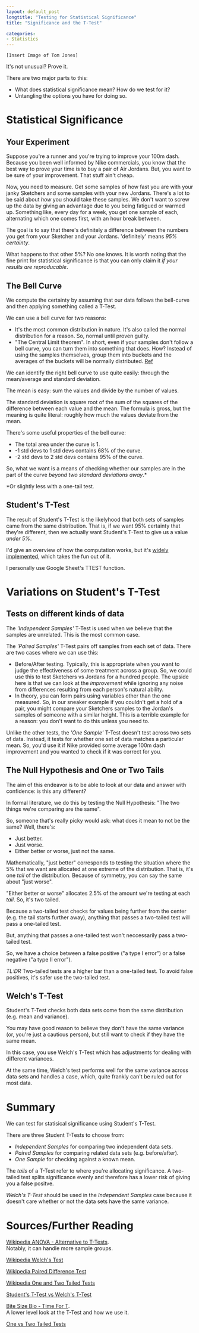 ```yaml
---
layout: default_post
longtitle: "Testing for Statistical Significance"
title: "Significance and the T-Test"

categories:
- Statistics
---
```


`[Insert Image of Tom Jones]`  

It's not unusual? Prove it.  

There are two major parts to this:  

  * What does statistical significance mean? How do we test for it?  
  * Untangling the options you have for doing so.  

<!--more-->


Statistical Significance
===========================

Your Experiment
---------------

Suppose you're a runner and you're trying to improve your 100m dash. Because you been well informed by Nike commercials, you know that the best way to prove your time is to buy a pair of Air Jordans. But, you want to be sure of your improvement. That stuff ain't cheap.  

Now, you need to measure. Get some samples of how fast you are with your janky Sketchers and some samples with your new Jordans. There's a lot to be said about _how_ you should take these samples. We don't want to screw up the data by giving an advantage due to you being fatigued or warmed up. Something like, every day for a week, you get one sample of each, alternating which one comes first, with an hour break between.  

The goal is to say that there's definitely a difference between the numbers you get from your Sketcher and your Jordans. 'definitely' means *95% certainty*.  

What happens to that other 5%? No one knows. It is worth noting that the fine print for statistical significance is that you can only claim it _if your results are reproducable_.  

The Bell Curve
--------------

We compute the certainty by assuming that our data follows the bell-curve and then applying something called a T-Test.  

We can use a bell curve for two reasons:  

  * It's the most common distribution in nature. It's also called the normal distribution for a reason. So, normal until proven guilty.  
  * "The Central Limit theorem". In short, even if your samples don't follow a bell curve, you can turn them into something that does. How? Instead of using the samples themselves, group them into buckets and the averages of the buckets will be normally distributed. [Ref](http://blog.minitab.com/blog/understanding-statistics/how-the-central-limit-theorem-works)  

We can identify the right bell curve to use quite easily: through the mean/average and standard deviation.  

The mean is easy: sum the values and divide by the number of values.  

The standard deviation is square root of the sum of the squares of the difference between each value and the mean. The formula is gross, but the meaning is quite literal: roughly how much the values deviate from the mean.  

There's some useful properties of the bell curve:  

  * The total area under the curve is 1.  
  * -1 std devs to 1 std devs contains 68% of the curve.  
  * -2 std devs to 2 std devs contains 95% of the curve.  

So, what we want is a means of checking whether our samples are in the part of the curve _beyond two standard deviations away_.*

*Or slightly less with a one-tail test.


Student's T-Test
-------------

The result of Student's T-Test is the likelyhood that both sets of samples came from the same distribution. That is, if we want 95% certainty that they're different, then we actually want Student's T-Test to give us a value *under 5%*.  

I'd give an overview of how the computation works, but it's [widely implemented](https://en.wikipedia.org/wiki/Student%27s_t-test#Software_implementations), which takes the fun out of it.  

I personally use Google Sheet's TTEST function.


Variations on Student's T-Test
==============

Tests on different kinds of data
--------------
The *'Independent Samples'* T-Test is used when we believe that the samples are unrelated. This is the most common case.    

The *'Paired Samples'* T-Test pairs off samples from each set of data. There are two cases where we can use this:

  * Before/After testing. Typically, this is appropriate when you want to judge the effectiveness of some treatment across a group. So, we could use this to test Sketchers vs Jordans for a hundred people. The upside here is that we can look at the *improvement* while ignoring any noise from differences resulting from each person's natural ability.  
  * In theory, you can form pairs using variables other than the one measured. So, in our sneaker example if you couldn't get a hold of a pair, you might compare your Sketchers samples to the Jordan's samples of someone with a similar height. This is a terrible example for a reason: you don't want to do this unless you need to.

Unlike the other tests, the *'One Sample'* T-Test doesn't test across two sets of data. Instead, it tests for whether one set of data matches a particular mean. So, you'd use it if Nike provided some average 100m dash improvement and you wanted to check if it was correct for you.


The Null Hypothesis and One or Two Tails
--------------
The aim of this endeavor is to be able to look at our data and answer with confidence: is this any different?

In formal literature, we do this by testing the Null Hypothesis: "The two things we're comparing are the same".

So, someone that's really picky would ask: what does it mean to not be the same? Well, there's:

  * Just better.
  * Just worse.
  * Either better or worse, just not the same.

Mathematically, "just better" corresponds to testing the situation where the 5% that we want are allocated at one extreme of the distribution.  That is, it's one *tail* of the distribution.  Because of symmetry, you can say the same about "just worse".

"Either better or worse" allocates 2.5% of the amount we're testing at each *tail*. So, it's two tailed.

Because a two-tailed test checks for values being further from the center (e.g. the tail starts further away), anything that passes a two-tailed test will pass a one-tailed test.  

But, anything that passes a one-tailed test won't neccessarily pass a two-tailed test.  

So, we have a choice between a false positive ("a type I error") or a false negative ("a type II error").  

*TL:DR* Two-tailed tests are a higher bar than a one-tailed test. To avoid false positives, it's safer use the two-tailed test.


Welch's T-Test
----------
Student's T-Test checks both data sets come from the same distribution (e.g. mean and variance).  

You may have good reason to believe they don't have the same variance (or, you're just a cautious person), but still want to check if they have the same mean.  

In this case, you use Welch's T-Test which has adjustments for dealing with different variances.  

At the same time, Welch's test performs well for the same variance across data sets and handles a case, which, quite frankly can't be ruled out for most data.  

Summary
==========

We can test for statisical significance using Student's T-Test.  

There are three Student T-Tests to choose from:  

* _Independent Samples_ for comparing two independent data sets.  
* _Paired Samples_ for comparing related data sets (e.g. before/after).  
* _One Sample_ for checking against a known mean.  

The _tails_ of a T-Test refer to where you're allocating significance. A two-tailed test splits significance evenly and therefore has a lower risk of giving you a false positve.  

_Welch's T-Test_ should be used in the _Independent Samples_ case because it doesn't care whether or not the data sets have the same variance.  


Sources/Further Reading
==========

[Wikipedia ANOVA - Alternative to T-Tests](https://en.wikipedia.org/wiki/One-way_analysis_of_variance).  
Notably, it can handle more sample groups.  

[Wikipedia Welch's Test](https://en.wikipedia.org/wiki/Welch%27s_t-test)  
  
[Wikipedia Paired Difference Test](https://en.m.wikipedia.org/wiki/Paired_difference_test)  
  
[Wikipedia One and Two Tailed Tests](https://en.m.wikipedia.org/wiki/One-_and_two-tailed_tests)
  
[Student's T-Test vs Welch's T-Test](http://stats.stackexchange.com/questions/305/when-conducting-a-t-test-why-would-one-prefer-to-assume-or-test-for-equal-vari)  
  
[Bite Size Bio - Time For T](http://bitesizebio.com/8048/time-for-t-how-to-use-the-student%E2%80%99s-t-test/).  
A lower level look at the T-Test and how we use it.  
  
[One vs Two Tailed Tests](http://conversionxl.com/one-tailed-vs-two-tailed-tests/)
